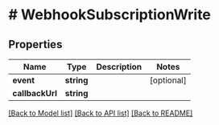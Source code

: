 # # WebhookSubscriptionWrite

## Properties

Name | Type | Description | Notes
------------ | ------------- | ------------- | -------------
**event** | **string** |  | [optional]
**callbackUrl** | **string** |  |

[[Back to Model list]](../../README.md#models) [[Back to API list]](../../README.md#endpoints) [[Back to README]](../../README.md)
